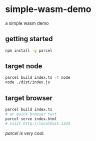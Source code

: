 # simple-wasm-demo

a simple wasm demo

## getting started

```sh
npm install -g parcel
```

## target node

```sh
parcel build index.ts -t node
node ./dist/index.js
```

## target browser

```sh
parcel build index.ts
# or quick browser test
parcel serve index.html
# visit http://localhost:1234
```

<em> parcel is very cool.</em>
